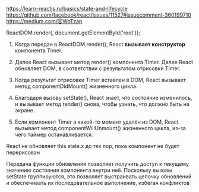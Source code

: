 https://learn-reactjs.ru/basics/state-and-lifecycle  
https://github.com/facebook/react/issues/11527#issuecomment-360199710  
https://medium.com/@WoTzap  


ReactDOM.render(<Timer/>, document.getElementById('root'));  

1. Когда <Timer/> передан в ReactDOM.render(), React **вызывает конструктор** компонента Timer. 

2. Далее React вызывает метод render() компонента Timer. Далее React обновляет DOM,    в соответствии с результатом отрисовки Timer.  

3. Когда результат отрисовки Timer вставлен в DOM, React вызывает метод      componentDidMount() жизненного цикла.

4. Благодаря вызову setState(), React знает, что состояние изменилось, и вызывает метод render() снова, чтобы узнать, что должно быть на экране.  

5. Если компонент Timer в какой-то момент удалён из DOM, React вызывает метод componentWillUnmount() жизненного цикла, из-за чего таймер останавливается.

React не обновляет this.state.x до тех пор, пока компонент не будет перерисован

Передача функции обновления позволяет получить доступ к текущему значению состояния компонента внутри неё. Поскольку вызовы setState группируются, это позволяет выстраивать цепочку обновлений и обеспечивать их последовательное выполнение, избегая конфликтов